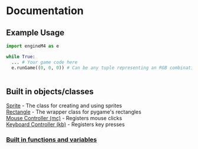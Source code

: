 # Documentation
## Example Usage
```python
import engineM4 as e

while True:
  ... # Your game code here
  e.runGame((0, 0, 0)) # Can be any tuple representing an RGB combination
  
 ```
 ## Built in objects/classes
 [Sprite](/docs/sprites.md) - The class for creating and using sprites  
 [Rectangle](/docs/rectangle.md) - The wrapper class for pygame's rectangles   
 [Mouse Controller (mc)](/docs/mouseController.md) - Registers mouse clicks  
 [Keyboard Controller (kb)](/docs/keyboardController.md) - Registers key presses  

 ### [Built in functions and variables](/docs/functions.md)